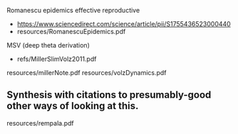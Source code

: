 Romanescu epidemics effective reproductive
* https://www.sciencedirect.com/science/article/pii/S1755436523000440
* resources/RomanescuEpidemics.pdf

MSV (deep theta derivation)
* refs/MillerSlimVolz2011.pdf

resources/millerNote.pdf
resources/volzDynamics.pdf

## Synthesis with citations to presumably-good other ways of looking at this.
resources/rempala.pdf
